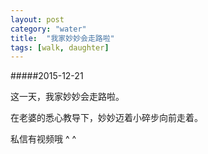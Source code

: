 ```yaml
---
layout: post
category: "water"
title:  "我家妙妙会走路啦"
tags: [walk, daughter]
---
```


#####2015-12-21

这一天，我家妙妙会走路啦。

在老婆的悉心教导下，妙妙迈着小碎步向前走着。

私信有视频哦 ^ ^